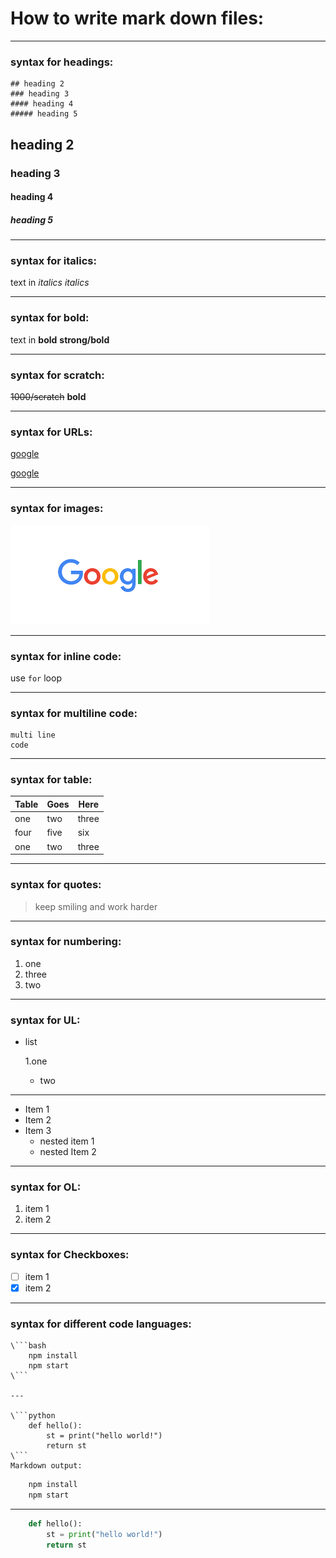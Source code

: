 # How to write mark down files:



---
<!-- for headings -->
### syntax for headings:

```
## heading 2
### heading 3
#### heading 4
##### heading 5
```

## heading 2
### heading 3
#### heading 4
##### heading 5

***
<!--for italics-->
### syntax for italics:

text in _italics_
*italics*

---
<!--for strong-->
### syntax for bold:

text in **bold**
**strong/bold**

---
<!--to scratch the text-->
### syntax for scratch:
~~1000/scratch~~ **bold**

---
<!--links-->
### syntax for URLs:
[google](https://www.google.com)

[google](https://www.google.com "google")

---
<!--to provide images-->
### syntax for images:

![google](google.png)

---
<!--to provide code-->
### syntax for inline code:
use `for` loop

---
<!--multi line code-->
### syntax for multiline code:
```
multi line 
code
```
---
<!--for creating table-->
### syntax for table:
|Table |Goes |Here |
|--- |--- |--- |
|one |two |three|
|four |five |six |
|one |two |three|

---
<!--for quotes-->
### syntax for quotes:
>keep smiling and work harder
---
<!--points with numbering-->
### syntax for numbering:
1. one
2. three
1. two
---
<!--points with UL-->
### syntax for UL:
- list

	1.one
	- two
---
* Item 1
* Item 2
* Item 3
	* nested item 1
	* nested Item 2
---	
<!--OL-->
### syntax for OL:
1. item 1
2. item 2
---
<!--check boxes-->
### syntax for Checkboxes:
- [ ] item 1
- [x] item 2
---
<!--code stuff-->
### syntax for different code languages:
```
\```bash
	npm install
	npm start
\```

---

\```python
	def hello():
		st = print("hello world!")
		return st
\```
Markdown output:
```

```bash
	npm install
	npm start
```

---

```python
	def hello():
		st = print("hello world!")
		return st
```

